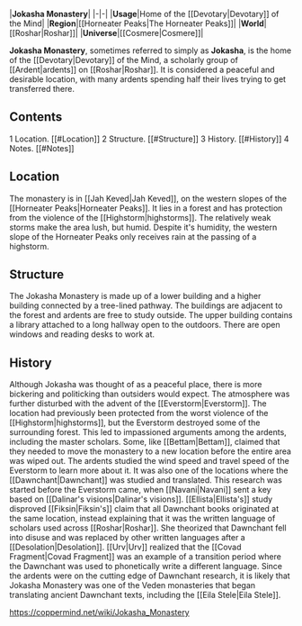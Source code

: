 |**Jokasha Monastery**|
|-|-|
|**Usage**|Home of the [[Devotary\|Devotary]] of the Mind|
|**Region**|[[Horneater Peaks\|The Horneater Peaks]]|
|**World**|[[Roshar\|Roshar]]|
|**Universe**|[[Cosmere\|Cosmere]]|

**Jokasha Monastery**, sometimes referred to simply as **Jokasha**, is the home of the [[Devotary\|Devotary]] of the Mind, a scholarly group of [[Ardent\|ardents]] on [[Roshar\|Roshar]]. It is considered a peaceful and desirable location, with many ardents spending half their lives trying to get transferred there.

## Contents

1 Location. [[#Location]] 
2 Structure. [[#Structure]] 
3 History. [[#History]] 
4 Notes. [[#Notes]] 


## Location
The monastery is in [[Jah Keved\|Jah Keved]], on the western slopes of the [[Horneater Peaks\|Horneater Peaks]]. It lies in a forest and has protection from the violence of the [[Highstorm\|highstorms]]. The relatively weak storms make the area lush, but humid. Despite it's humidity, the western slope of the Horneater Peaks only receives rain at the passing of a highstorm.

## Structure
The Jokasha Monastery is made up of a lower building and a higher building connected by a tree-lined pathway. The buildings are adjacent to the forest and ardents are free to study outside. The upper building contains a library attached to a long hallway open to the outdoors. There are open windows and reading desks to work at.

## History
Although Jokasha was thought of as a peaceful place, there is more bickering and politicking than outsiders would expect. The atmosphere was further disturbed with the advent of the [[Everstorm\|Everstorm]]. The location had previously been protected from the worst violence of the [[Highstorm\|highstorms]], but the Everstorm destroyed some of the surrounding forest. This led to impassioned arguments among the ardents, including the master scholars. Some, like [[Bettam\|Bettam]], claimed that they needed to move the monastery to a new location before the entire area was wiped out. The ardents studied the wind speed and travel speed of the Everstorm to learn more about it.
It was also one of the locations where the [[Dawnchant\|Dawnchant]] was studied and translated. This research was started before the Everstorm came, when [[Navani\|Navani]] sent a key based on [[Dalinar's visions\|Dalinar's visions]]. [[Ellista\|Ellista's]] study disproved [[Fiksin\|Fiksin's]] claim that all Dawnchant books originated at the same location, instead explaining that it was the written language of scholars used across [[Roshar\|Roshar]]. She theorized that Dawnchant fell into disuse and was replaced by other written languages after a [[Desolation\|Desolation]]. [[Urv\|Urv]] realized that the [[Covad Fragment\|Covad Fragment]] was an example of a transition period where the Dawnchant was used to phonetically write a different language.
Since the ardents were on the cutting edge of Dawnchant research, it is likely that Jokasha Monastery was one of the Veden monasteries that began translating ancient Dawnchant texts, including the [[Eila Stele\|Eila Stele]].



https://coppermind.net/wiki/Jokasha_Monastery